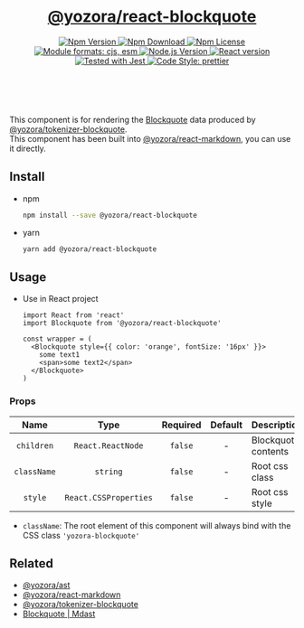 <header>
  <h1 align="center">
    <a href="https://github.com/guanghechen/yozora-react/tree/master/packages/blockquote#readme">@yozora/react-blockquote</a>
  </h1>
  <div align="center">
    <a href="https://www.npmjs.com/package/@yozora/react-blockquote">
      <img
        alt="Npm Version"
        src="https://img.shields.io/npm/v/@yozora/react-blockquote.svg"
      />
    </a>
    <a href="https://www.npmjs.com/package/@yozora/react-blockquote">
      <img
        alt="Npm Download"
        src="https://img.shields.io/npm/dm/@yozora/react-blockquote.svg"
      />
    </a>
    <a href="https://www.npmjs.com/package/@yozora/react-blockquote">
      <img
        alt="Npm License"
        src="https://img.shields.io/npm/l/@yozora/react-blockquote.svg"
      />
    </a>
    <a href="#install">
      <img
        alt="Module formats: cjs, esm"
        src="https://img.shields.io/badge/module_formats-cjs%2C%20esm-green.svg"
      />
    </a>
    <a href="https://github.com/nodejs/node">
      <img
        alt="Node.js Version"
        src="https://img.shields.io/node/v/@yozora/react-blockquote"
      />
    </a>
    <a href="https://github.com/facebook/react">
      <img
        alt="React version"
        src="https://img.shields.io/npm/dependency-version/@yozora/react-blockquote/peer/react"
      />
    </a>
    <a href="https://github.com/facebook/jest">
      <img
        alt="Tested with Jest"
        src="https://img.shields.io/badge/tested_with-jest-9c465e.svg"
      />
    </a>
    <a href="https://github.com/prettier/prettier">
      <img
        alt="Code Style: prettier"
        src="https://img.shields.io/badge/code_style-prettier-ff69b4.svg?style=flat-square"
      />
    </a>
  </div>
</header>
<br/>

This component is for rendering the [Blockquote][@yozora/ast] data produced by
[@yozora/tokenizer-blockquote][].\
This component has been built into [@yozora/react-markdown][], you can use it directly.


## Install

* npm

  ```bash
  npm install --save @yozora/react-blockquote
  ```

* yarn

  ```bash
  yarn add @yozora/react-blockquote
  ```


## Usage

* Use in React project

  ```tsx
  import React from 'react'
  import Blockquote from '@yozora/react-blockquote'

  const wrapper = (
    <Blockquote style={{ color: 'orange', fontSize: '16px' }}>
      some text1
      <span>some text2</span>
    </Blockquote>
  )
  ```

### Props

Name        | Type                  | Required  | Default | Description
:----------:|:---------------------:|:---------:|:-------:|:-------------
`children`  | `React.ReactNode`     | `false`   | -       | Blockquote contents
`className` | `string`              | `false`   | -       | Root css class
`style`     | `React.CSSProperties` | `false`   | -       | Root css style

* `className`: The root element of this component will always bind with the
  CSS class `'yozora-blockquote'`


## Related

* [@yozora/ast][]
* [@yozora/react-markdown][]
* [@yozora/tokenizer-blockquote][]
* [Blockquote | Mdast][mdast]


[@yozora/ast]: https://www.npmjs.com/package/@yozora/ast#blockquote
[@yozora/react-markdown]: https://www.npmjs.com/package/@yozora/react-markdown
[@yozora/tokenizer-blockquote]: https://www.npmjs.com/package/@yozora/tokenizer-blockquote
[mdast]: https://github.com/syntax-tree/mdast#blockquote
